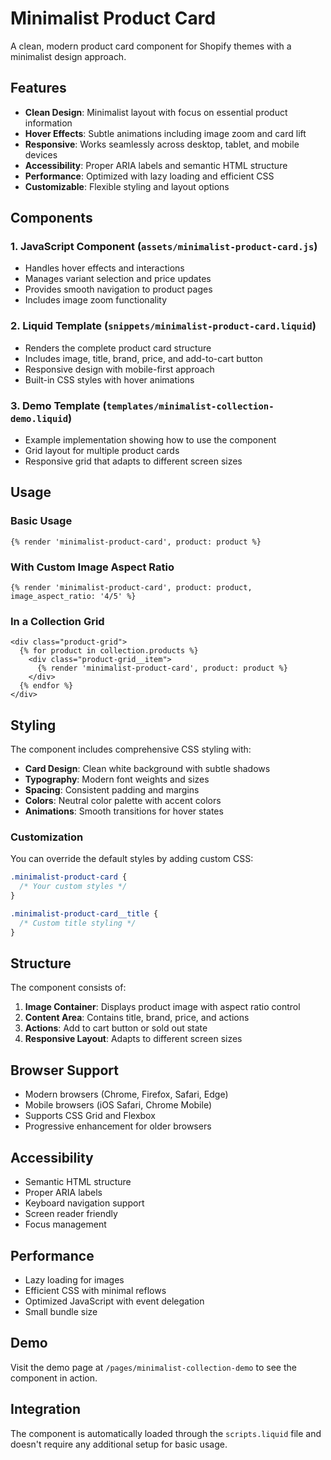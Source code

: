 # Minimalist Product Card

A clean, modern product card component for Shopify themes with a minimalist design approach.

## Features

- **Clean Design**: Minimalist layout with focus on essential product information
- **Hover Effects**: Subtle animations including image zoom and card lift
- **Responsive**: Works seamlessly across desktop, tablet, and mobile devices
- **Accessibility**: Proper ARIA labels and semantic HTML structure
- **Performance**: Optimized with lazy loading and efficient CSS
- **Customizable**: Flexible styling and layout options

## Components

### 1. JavaScript Component (`assets/minimalist-product-card.js`)
- Handles hover effects and interactions
- Manages variant selection and price updates
- Provides smooth navigation to product pages
- Includes image zoom functionality

### 2. Liquid Template (`snippets/minimalist-product-card.liquid`)
- Renders the complete product card structure
- Includes image, title, brand, price, and add-to-cart button
- Responsive design with mobile-first approach
- Built-in CSS styles with hover animations

### 3. Demo Template (`templates/minimalist-collection-demo.liquid`)
- Example implementation showing how to use the component
- Grid layout for multiple product cards
- Responsive grid that adapts to different screen sizes

## Usage

### Basic Usage

```liquid
{% render 'minimalist-product-card', product: product %}
```

### With Custom Image Aspect Ratio

```liquid
{% render 'minimalist-product-card', product: product, image_aspect_ratio: '4/5' %}
```

### In a Collection Grid

```liquid
<div class="product-grid">
  {% for product in collection.products %}
    <div class="product-grid__item">
      {% render 'minimalist-product-card', product: product %}
    </div>
  {% endfor %}
</div>
```

## Styling

The component includes comprehensive CSS styling with:

- **Card Design**: Clean white background with subtle shadows
- **Typography**: Modern font weights and sizes
- **Spacing**: Consistent padding and margins
- **Colors**: Neutral color palette with accent colors
- **Animations**: Smooth transitions for hover states

### Customization

You can override the default styles by adding custom CSS:

```css
.minimalist-product-card {
  /* Your custom styles */
}

.minimalist-product-card__title {
  /* Custom title styling */
}
```

## Structure

The component consists of:

1. **Image Container**: Displays product image with aspect ratio control
2. **Content Area**: Contains title, brand, price, and actions
3. **Actions**: Add to cart button or sold out state
4. **Responsive Layout**: Adapts to different screen sizes

## Browser Support

- Modern browsers (Chrome, Firefox, Safari, Edge)
- Mobile browsers (iOS Safari, Chrome Mobile)
- Supports CSS Grid and Flexbox
- Progressive enhancement for older browsers

## Accessibility

- Semantic HTML structure
- Proper ARIA labels
- Keyboard navigation support
- Screen reader friendly
- Focus management

## Performance

- Lazy loading for images
- Efficient CSS with minimal reflows
- Optimized JavaScript with event delegation
- Small bundle size

## Demo

Visit the demo page at `/pages/minimalist-collection-demo` to see the component in action.

## Integration

The component is automatically loaded through the `scripts.liquid` file and doesn't require any additional setup for basic usage.
